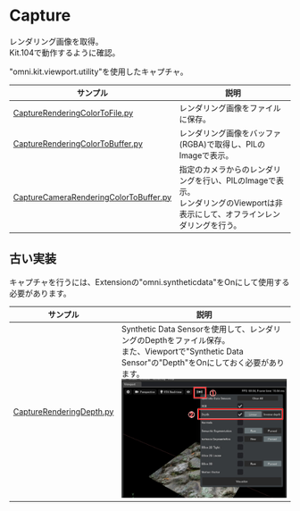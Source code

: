 # Capture

レンダリング画像を取得。     
Kit.104で動作するように確認。     

"omni.kit.viewport.utility"を使用したキャプチャ。      

|サンプル|説明|     
|---|---|     
|[CaptureRenderingColorToFile.py](./CaptureRenderingColorToFile.py) |レンダリング画像をファイルに保存。|     
|[CaptureRenderingColorToBuffer.py](./CaptureRenderingColorToBuffer.py) |レンダリング画像をバッファ(RGBA)で取得し、PILのImageで表示。|     
|[CaptureCameraRenderingColorToBuffer.py](./CaptureCameraRenderingColorToBuffer.py) |指定のカメラからのレンダリングを行い、PILのImageで表示。<br>レンダリングのViewportは非表示にして、オフラインレンダリングを行う。|     

## 古い実装

キャプチャを行うには、Extensionの"omni.syntheticdata"をOnにして使用する必要があります。     

|サンプル|説明|     
|---|---|     
|[CaptureRenderingDepth.py](./CaptureRenderingDepth.py)|Synthetic Data Sensorを使用して、レンダリングのDepthをファイル保存。<br>また、Viewportで"Synthetic Data Sensor"の"Depth"をOnにしておく必要があります。<br>![capture_SyntheticDataSensor_1.jpg](./images/capture_SyntheticDataSensor_1.jpg)|     



